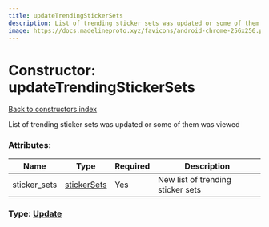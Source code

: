 ```yaml
---
title: updateTrendingStickerSets
description: List of trending sticker sets was updated or some of them was viewed
image: https://docs.madelineproto.xyz/favicons/android-chrome-256x256.png
---
```

# Constructor: updateTrendingStickerSets  
[Back to constructors index](index.md)



List of trending sticker sets was updated or some of them was viewed

### Attributes:

| Name     |    Type       | Required | Description |
|----------|---------------|----------|-------------|
|sticker\_sets|[stickerSets](../constructors/stickerSets.md) | Yes|New list of trending sticker sets|



### Type: [Update](../types/Update.md)


